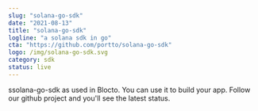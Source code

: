 ```yaml
---
slug: "solana-go-sdk"
date: "2021-08-13"
title: "solana-go-sdk"
logline: "a solana sdk in go"
cta: "https://github.com/portto/solana-go-sdk"
logo: /img/solana-go-sdk.svg
category: sdk
status: live
---
```


ssolana-go-sdk as used in Blocto. You can use it to build your app. Follow our github project and you'll see the latest status.

